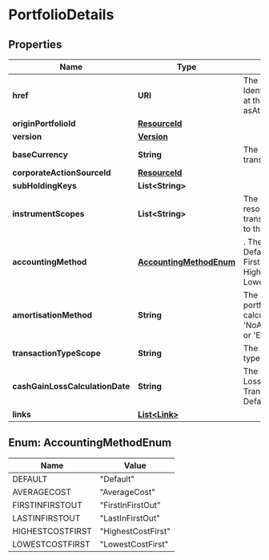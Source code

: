 

# PortfolioDetails


## Properties

| Name | Type | Description | Notes |
|------------ | ------------- | ------------- | -------------|
|**href** | **URI** | The specific Uniform Resource Identifier (URI) for this resource at the requested effective and asAt datetime. |  [optional] |
|**originPortfolioId** | [**ResourceId**](ResourceId.md) |  |  |
|**version** | [**Version**](Version.md) |  |  |
|**baseCurrency** | **String** | The base currency of the transaction portfolio. |  |
|**corporateActionSourceId** | [**ResourceId**](ResourceId.md) |  |  [optional] |
|**subHoldingKeys** | **List&lt;String&gt;** |  |  [optional] |
|**instrumentScopes** | **List&lt;String&gt;** | The resolution strategy used to resolve instruments of transactions/holdings upserted to the transaction portfolio. |  [optional] |
|**accountingMethod** | [**AccountingMethodEnum**](#AccountingMethodEnum) | . The available values are: Default, AverageCost, FirstInFirstOut, LastInFirstOut, HighestCostFirst, LowestCostFirst |  [optional] |
|**amortisationMethod** | **String** | The amortisation method the portfolio is using in the calculation. This can be &#39;NoAmortisation&#39;, &#39;StraightLine&#39; or &#39;EffectiveYield&#39;. |  [optional] |
|**transactionTypeScope** | **String** | The scope of the transaction types. |  [optional] |
|**cashGainLossCalculationDate** | **String** | The option when the Cash Gain Loss to be calulated, TransactionDate/SettlementDate. Defaults to SettlementDate. |  [optional] |
|**links** | [**List&lt;Link&gt;**](Link.md) |  |  [optional] |



## Enum: AccountingMethodEnum

| Name | Value |
|---- | -----|
| DEFAULT | &quot;Default&quot; |
| AVERAGECOST | &quot;AverageCost&quot; |
| FIRSTINFIRSTOUT | &quot;FirstInFirstOut&quot; |
| LASTINFIRSTOUT | &quot;LastInFirstOut&quot; |
| HIGHESTCOSTFIRST | &quot;HighestCostFirst&quot; |
| LOWESTCOSTFIRST | &quot;LowestCostFirst&quot; |



